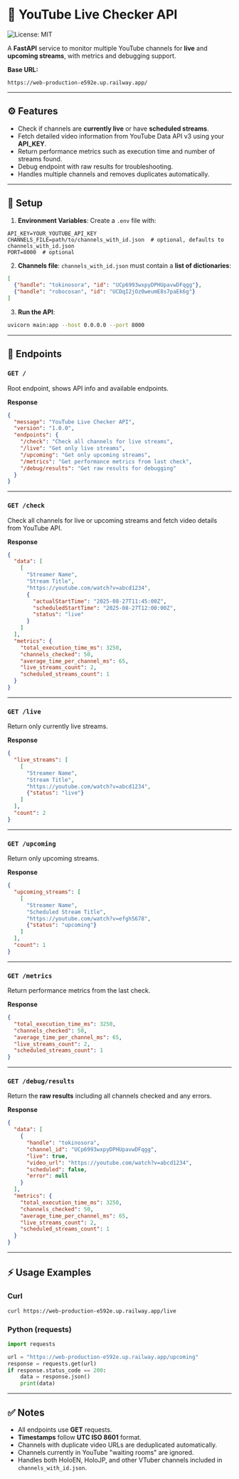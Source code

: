 # 🎥 YouTube Live Checker API
![License: MIT](https://img.shields.io/badge/License-MIT-yellow.svg)


A **FastAPI** service to monitor multiple YouTube channels for **live** and **upcoming streams**, with metrics and debugging support.  

**Base URL:**  
```
https://web-production-e592e.up.railway.app/
```

---

## ⚙️ Features

- Check if channels are **currently live** or have **scheduled streams**.
- Fetch detailed video information from YouTube Data API v3 using your **API_KEY**.
- Return performance metrics such as execution time and number of streams found.
- Debug endpoint with raw results for troubleshooting.
- Handles multiple channels and removes duplicates automatically.

---

## 📂 Setup

1. **Environment Variables**: Create a `.env` file with:
```
API_KEY=YOUR_YOUTUBE_API_KEY
CHANNELS_FILE=path/to/channels_with_id.json  # optional, defaults to channels_with_id.json
PORT=8000  # optional
```

2. **Channels file**: `channels_with_id.json` must contain a **list of dictionaries**:
```json
[
  {"handle": "tokinosora", "id": "UCp6993wxpyDPHUpavwDFqgg"},
  {"handle": "robocosan", "id": "UCDqI2jOz0weumE8s7paEk6g"}
]
```

3. **Run the API**:
```bash
uvicorn main:app --host 0.0.0.0 --port 8000
```

---

## 📌 Endpoints

### `GET /`
Root endpoint, shows API info and available endpoints.

**Response**
```json
{
  "message": "YouTube Live Checker API",
  "version": "1.0.0",
  "endpoints": {
    "/check": "Check all channels for live streams",
    "/live": "Get only live streams",
    "/upcoming": "Get only upcoming streams",
    "/metrics": "Get performance metrics from last check",
    "/debug/results": "Get raw results for debugging"
  }
}
```

---

### `GET /check`
Check all channels for live or upcoming streams and fetch video details from YouTube API.

**Response**
```json
{
  "data": [
    [
      "Streamer Name",
      "Stream Title",
      "https://youtube.com/watch?v=abcd1234",
      {
        "actualStartTime": "2025-08-27T11:45:00Z",
        "scheduledStartTime": "2025-08-27T12:00:00Z",
        "status": "live"
      }
    ]
  ],
  "metrics": {
    "total_execution_time_ms": 3250,
    "channels_checked": 50,
    "average_time_per_channel_ms": 65,
    "live_streams_count": 2,
    "scheduled_streams_count": 1
  }
}
```

---

### `GET /live`
Return only currently live streams.

**Response**
```json
{
  "live_streams": [
    [
      "Streamer Name",
      "Stream Title",
      "https://youtube.com/watch?v=abcd1234",
      {"status": "live"}
    ]
  ],
  "count": 2
}
```

---

### `GET /upcoming`
Return only upcoming streams.

**Response**
```json
{
  "upcoming_streams": [
    [
      "Streamer Name",
      "Scheduled Stream Title",
      "https://youtube.com/watch?v=efgh5678",
      {"status": "upcoming"}
    ]
  ],
  "count": 1
}
```

---

### `GET /metrics`
Return performance metrics from the last check.

**Response**
```json
{
  "total_execution_time_ms": 3250,
  "channels_checked": 50,
  "average_time_per_channel_ms": 65,
  "live_streams_count": 2,
  "scheduled_streams_count": 1
}
```

---

### `GET /debug/results`
Return the **raw results** including all channels checked and any errors.

**Response**
```json
{
  "data": [
    {
      "handle": "tokinosora",
      "channel_id": "UCp6993wxpyDPHUpavwDFqgg",
      "live": true,
      "video_url": "https://youtube.com/watch?v=abcd1234",
      "scheduled": false,
      "error": null
    }
  ],
  "metrics": {
    "total_execution_time_ms": 3250,
    "channels_checked": 50,
    "average_time_per_channel_ms": 65,
    "live_streams_count": 2,
    "scheduled_streams_count": 1
  }
}
```

---

## ⚡ Usage Examples

### Curl
```bash
curl https://web-production-e592e.up.railway.app/live
```

### Python (requests)
```python
import requests

url = "https://web-production-e592e.up.railway.app/upcoming"
response = requests.get(url)
if response.status_code == 200:
    data = response.json()
    print(data)
```

---

## ✅ Notes

- All endpoints use **GET** requests.
- **Timestamps** follow **UTC ISO 8601** format.
- Channels with duplicate video URLs are deduplicated automatically.
- Channels currently in YouTube "waiting rooms" are ignored.
- Handles both HoloEN, HoloJP, and other VTuber channels included in `channels_with_id.json`.
